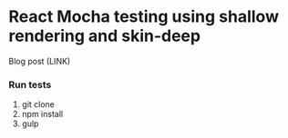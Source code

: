 # React Mocha testing using shallow rendering and skin-deep

Blog post (LINK)

### Run tests
1. git clone
1. npm install
1. gulp
